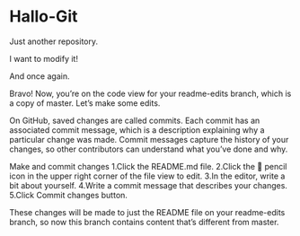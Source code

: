 # Hallo-Git
Just another repository.

I want to modify it!

And once again.

Bravo! Now, you’re on the code view for your readme-edits branch, which is a copy of master. Let’s make some edits.

On GitHub, saved changes are called commits. Each commit has an associated commit message, which is a description explaining why a particular change was made. Commit messages capture the history of your changes, so other contributors can understand what you’ve done and why.

Make and commit changes
1.Click the README.md file.
2.Click the  pencil icon in the upper right corner of the file view to edit.
3.In the editor, write a bit about yourself.
4.Write a commit message that describes your changes.
5.Click Commit changes button.


These changes will be made to just the README file on your readme-edits branch, so now this branch contains content that’s different from master.
